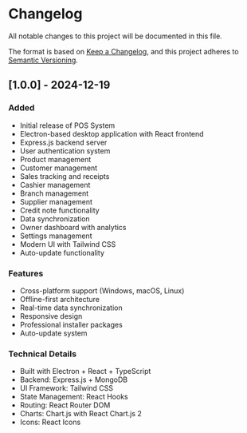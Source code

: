 # Changelog

All notable changes to this project will be documented in this file.

The format is based on [Keep a Changelog](https://keepachangelog.com/en/1.0.0/),
and this project adheres to [Semantic Versioning](https://semver.org/spec/v2.0.0.html).

## [1.0.0] - 2024-12-19

### Added
- Initial release of POS System
- Electron-based desktop application with React frontend
- Express.js backend server
- User authentication system
- Product management
- Customer management
- Sales tracking and receipts
- Cashier management
- Branch management
- Supplier management
- Credit note functionality
- Data synchronization
- Owner dashboard with analytics
- Settings management
- Modern UI with Tailwind CSS
- Auto-update functionality

### Features
- Cross-platform support (Windows, macOS, Linux)
- Offline-first architecture
- Real-time data synchronization
- Responsive design
- Professional installer packages
- Auto-update system

### Technical Details
- Built with Electron + React + TypeScript
- Backend: Express.js + MongoDB
- UI Framework: Tailwind CSS
- State Management: React Hooks
- Routing: React Router DOM
- Charts: Chart.js with React Chart.js 2
- Icons: React Icons 